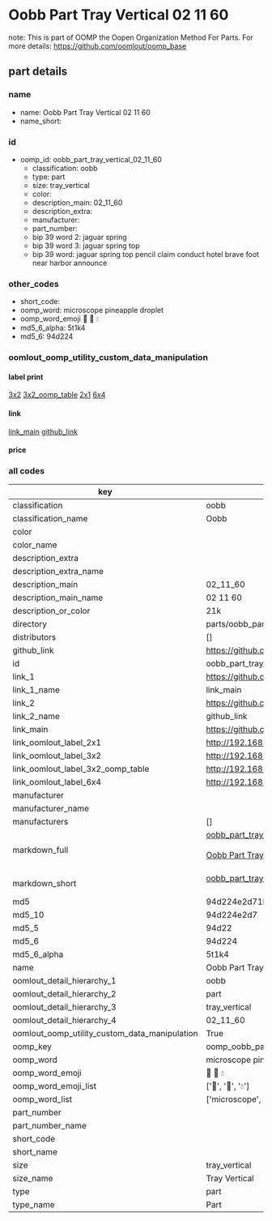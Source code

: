 # Oobb Part Tray Vertical 02 11 60  

note: This is part of OOMP the Oopen Organization Method For Parts. For more details: https://github.com/oomlout/oomp_base

##  part details





### name
* name: Oobb Part Tray Vertical 02 11 60
* name_short: 
### id
* oomp_id: oobb_part_tray_vertical_02_11_60
  * classification: oobb
  * type: part
  * size: tray_vertical
  * color: 
  * description_main: 02_11_60
  * description_extra: 
  * manufacturer: 
  * part_number: 
  * bip 39 word 2: jaguar spring
  * bip 39 word 3: jaguar spring top
  * bip 39 word: jaguar spring top pencil claim conduct hotel brave foot near harbor announce

### other_codes
* short_code: 
* oomp_word: microscope pineapple droplet
* oomp_word_emoji :microscope: :pineapple: :droplet:
* md5_6_alpha: 5t1k4
* md5_6: 94d224






### oomlout_oomp_utility_custom_data_manipulation
#### label print
[3x2](http://192.168.1.245:1112/?label=oomp%205t1k4)
[3x2_oomp_table](http://192.168.1.107:1112/?label=oomp%205t1k4)
[2x1](http://192.168.1.242:1112/?label=oomp%205t1k4)
[6x4](http://192.168.1.55:1112/?label=oomp%205t1k4)    

#### link

[link_main](https://github.com/oomlout/oomlout_oomp_current_version_messy/tree/main/parts/oobb_part_tray_vertical_02_11_60) [github_link](https://github.com/oomlout/oomlout_oomp_part_src/tree/main/parts/oobb_part_tray_vertical_02_11_60)                             

#### price







### all codes 
| key | value |  
| --- | --- |  
| classification | oobb |  
| classification_name | Oobb |  
| color |  |  
| color_name |  |  
| description_extra |  |  
| description_extra_name |  |  
| description_main | 02_11_60 |  
| description_main_name | 02 11 60 |  
| description_or_color | 21k |  
| directory | parts/oobb_part_tray_vertical_02_11_60 |  
| distributors | [] |  
| github_link | https://github.com/oomlout/oomlout_oomp_part_src/tree/main/parts/oobb_part_tray_vertical_02_11_60 |  
| id | oobb_part_tray_vertical_02_11_60 |  
| link_1 | https://github.com/oomlout/oomlout_oomp_current_version_messy/tree/main/parts/oobb_part_tray_vertical_02_11_60 |  
| link_1_name | link_main |  
| link_2 | https://github.com/oomlout/oomlout_oomp_part_src/tree/main/parts/oobb_part_tray_vertical_02_11_60 |  
| link_2_name | github_link |  
| link_main | https://github.com/oomlout/oomlout_oomp_current_version_messy/tree/main/parts/oobb_part_tray_vertical_02_11_60 |  
| link_oomlout_label_2x1 | http://192.168.1.242:1112/?label=oomp%205t1k4 |  
| link_oomlout_label_3x2 | http://192.168.1.245:1112/?label=oomp%205t1k4 |  
| link_oomlout_label_3x2_oomp_table | http://192.168.1.107:1112/?label=oomp%205t1k4 |  
| link_oomlout_label_6x4 | http://192.168.1.55:1112/?label=oomp%205t1k4 |  
| manufacturer |  |  
| manufacturer_name |  |  
| manufacturers | [] |  
| markdown_full | [oobb_part_tray_vertical_02_11_60](https://github.com/oomlout/oomlout_oomp_current_version_messy/tree/main/parts/oobb_part_tray_vertical_02_11_60)<br>[](https://github.com/oomlout/oomlout_oomp_current_version_messy/tree/main/parts/oobb_part_tray_vertical_02_11_60)<br>[Oobb Part Tray Vertical 02 11 60](https://github.com/oomlout/oomlout_oomp_current_version_messy/tree/main/parts/oobb_part_tray_vertical_02_11_60)<br><br> |  
| markdown_short | [oobb_part_tray_vertical_02_11_60](https://github.com/oomlout/oomlout_oomp_current_version_messy/tree/main/parts/oobb_part_tray_vertical_02_11_60)<br><br> |  
| md5 | 94d224e2d71b4dc4bb14da2bc9f4cbb9 |  
| md5_10 | 94d224e2d7 |  
| md5_5 | 94d22 |  
| md5_6 | 94d224 |  
| md5_6_alpha | 5t1k4 |  
| name | Oobb Part Tray Vertical 02 11 60 |  
| oomlout_detail_hierarchy_1 | oobb |  
| oomlout_detail_hierarchy_2 | part |  
| oomlout_detail_hierarchy_3 | tray_vertical |  
| oomlout_detail_hierarchy_4 | 02_11_60 |  
| oomlout_oomp_utility_custom_data_manipulation | True |  
| oomp_key | oomp_oobb_part_tray_vertical_02_11_60 |  
| oomp_word | microscope pineapple droplet |  
| oomp_word_emoji | :microscope: :pineapple: :droplet: |  
| oomp_word_emoji_list | [':microscope:', ':pineapple:', ':droplet:'] |  
| oomp_word_list | ['microscope', 'pineapple', 'droplet'] |  
| part_number |  |  
| part_number_name |  |  
| short_code |  |  
| short_name |  |  
| size | tray_vertical |  
| size_name | Tray Vertical |  
| type | part |  
| type_name | Part |  
